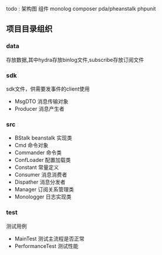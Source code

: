todo : 架构图
组件 monolog composer pda/pheanstalk phpunit
## 项目目录组织

### data
存放数据,其中hydra存放binlog文件,subscribe存放订阅文件

### sdk
sdk文件，供需要发事件的client使用
* MsgDTO        消息传输对象
* Producer      消息产生者

### src
* BStalk beanstalk  实现类
* Cmd           命令对象
* Commander     命令类
* ConfLoader    配置加载类
* Constant      常量定义
* Consumer      消息消费者
* Dispather     消息分发者
* Manager       订阅关系管理类
* Monologger    日志实现类

### test
测试用例
* MainTest 测试主流程是否正常
* PerformanceTest 测试性能

